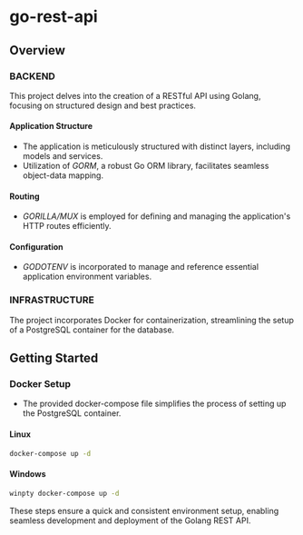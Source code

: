 # go-rest-api

## Overview

### BACKEND
This project delves into the creation of a RESTful API using Golang, focusing on structured design and best practices.

#### Application Structure
- The application is meticulously structured with distinct layers, including models and services.
- Utilization of *GORM*, a robust Go ORM library, facilitates seamless object-data mapping.

#### Routing
- *GORILLA/MUX* is employed for defining and managing the application's HTTP routes efficiently.

#### Configuration
- *GODOTENV* is incorporated to manage and reference essential application environment variables.

### INFRASTRUCTURE
The project incorporates Docker for containerization, streamlining the setup of a PostgreSQL container for the database.

## Getting Started

### Docker Setup
- The provided docker-compose file simplifies the process of setting up the PostgreSQL container.

#### Linux
```sh
docker-compose up -d
```

#### Windows
```sh
winpty docker-compose up -d
```

These steps ensure a quick and consistent environment setup, enabling seamless development and deployment of the Golang REST API.
